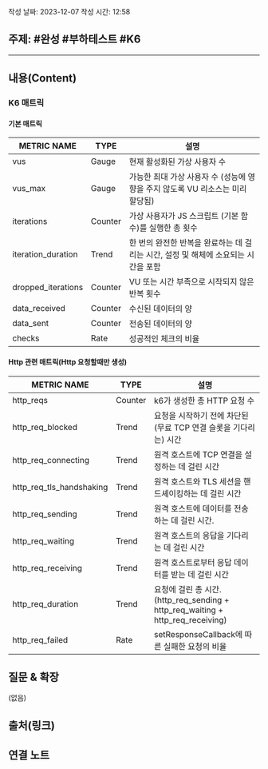 작성 날짜: 2023-12-07
작성 시간: 12:58

## 주제: #완성 #부하테스트 #K6 

----
## 내용(Content)
### K6 매트릭

#### 기본 매트릭

|METRIC NAME|TYPE|설명|
|---|---|---|
|vus|Gauge|현재 활성화된 가상 사용자 수|
|vus_max|Gauge|가능한 최대 가상 사용자 수 (성능에 영향을 주지 않도록 VU 리소스는 미리 할당됨)|
|iterations|Counter|가상 사용자가 JS 스크립트 (기본 함수)를 실행한 총 횟수|
|iteration_duration|Trend|한 번의 완전한 반복을 완료하는 데 걸리는 시간, 설정 및 해체에 소요되는 시간을 포함|
|dropped_iterations|Counter|VU 또는 시간 부족으로 시작되지 않은 반복 횟수|
|data_received|Counter|수신된 데이터의 양|
|data_sent|Counter|전송된 데이터의 양|
|checks|Rate|성공적인 체크의 비율|

#### Http 관련 매트릭(Http 요청할때만 생성)

|METRIC NAME|TYPE|설명|
|---|---|---|
|http_reqs|Counter|k6가 생성한 총 HTTP 요청 수|
|http_req_blocked|Trend|요청을 시작하기 전에 차단된(무료 TCP 연결 슬롯을 기다리는) 시간|
|http_req_connecting|Trend|원격 호스트에 TCP 연결을 설정하는 데 걸린 시간|
|http_req_tls_handshaking|Trend|원격 호스트와 TLS 세션을 핸드셰이킹하는 데 걸린 시간|
|http_req_sending|Trend|원격 호스트에 데이터를 전송하는 데 걸린 시간.|
|http_req_waiting|Trend|원격 호스트의 응답을 기다리는 데 걸린 시간|
|http_req_receiving|Trend|원격 호스트로부터 응답 데이터를 받는 데 걸린 시간|
|http_req_duration|Trend|요청에 걸린 총 시간. (http_req_sending + http_req_waiting + http_req_receiving)|
|http_req_failed|Rate|setResponseCallback에 따른 실패한 요청의 비율|



## 질문 & 확장

(없음)

## 출처(링크)


## 연결 노트










